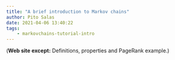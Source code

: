 ```yaml
---
title: "A brief introduction to Markov chains"
author: Pito Salas
date: 2021-04-06 13:40:22
tags:
    - markovchains-tutorial-intro
---
```



(**Web site except:** Definitions, properties and PageRank example.) 
